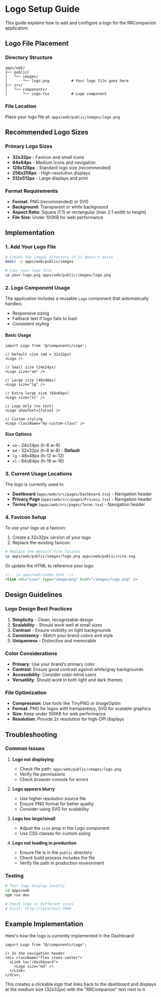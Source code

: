# Logo Setup Guide

This guide explains how to add and configure a logo for the RRCompanion
application.

## Logo File Placement

### Directory Structure

```
apps/web/
├── public/
│   └── images/
│       └── logo.png          # Your logo file goes here
├── src/
│   └── components/
│       └── Logo.tsx          # Logo component
```

### File Location

Place your logo file at: `apps/web/public/images/logo.png`

## Recommended Logo Sizes

### Primary Logo Sizes

- **32x32px** - Favicon and small icons
- **64x64px** - Medium icons and navigation
- **128x128px** - Standard logo size (recommended)
- **256x256px** - High-resolution displays
- **512x512px** - Large displays and print

### Format Requirements

- **Format**: PNG (recommended) or SVG
- **Background**: Transparent or white background
- **Aspect Ratio**: Square (1:1) or rectangular (max 2:1 width to height)
- **File Size**: Under 100KB for web performance

## Implementation

### 1. Add Your Logo File

```bash
# Create the images directory if it doesn't exist
mkdir -p apps/web/public/images

# Copy your logo file
cp your-logo.png apps/web/public/images/logo.png
```

### 2. Logo Component Usage

The application includes a reusable `Logo` component that automatically handles:

- Responsive sizing
- Fallback text if logo fails to load
- Consistent styling

#### Basic Usage

```tsx
import Logo from '@/components/Logo';

// Default size (md = 32x32px)
<Logo />

// Small size (24x24px)
<Logo size="sm" />

// Large size (48x48px)
<Logo size="lg" />

// Extra large size (64x64px)
<Logo size="xl" />

// Logo only (no text)
<Logo showText={false} />

// Custom styling
<Logo className="my-custom-class" />
```

#### Size Options

- `sm` - 24x24px (h-6 w-6)
- `md` - 32x32px (h-8 w-8) - **Default**
- `lg` - 48x48px (h-12 w-12)
- `xl` - 64x64px (h-16 w-16)

### 3. Current Usage Locations

The logo is currently used in:

- **Dashboard** (`apps/web/src/pages/Dashboard.tsx`) - Navigation header
- **Privacy Page** (`apps/web/src/pages/Privacy.tsx`) - Navigation header
- **Terms Page** (`apps/web/src/pages/Terms.tsx`) - Navigation header

### 4. Favicon Setup

To use your logo as a favicon:

1. Create a 32x32px version of your logo
2. Replace the existing favicon:

```bash
# Replace the default Vite favicon
cp apps/web/public/images/logo.png apps/web/public/vite.svg
```

Or update the HTML to reference your logo:

```html
<!-- In apps/web/index.html -->
<link rel="icon" type="image/png" href="/images/logo.png" />
```

## Design Guidelines

### Logo Design Best Practices

1. **Simplicity** - Clean, recognizable design
2. **Scalability** - Should work well at small sizes
3. **Contrast** - Ensure visibility on light backgrounds
4. **Consistency** - Match your brand colors and style
5. **Uniqueness** - Distinctive and memorable

### Color Considerations

- **Primary**: Use your brand's primary color
- **Contrast**: Ensure good contrast against white/gray backgrounds
- **Accessibility**: Consider color-blind users
- **Versatility**: Should work in both light and dark themes

### File Optimization

- **Compression**: Use tools like TinyPNG or ImageOptim
- **Format**: PNG for logos with transparency, SVG for scalable graphics
- **Size**: Keep under 100KB for web performance
- **Resolution**: Provide 2x resolution for high-DPI displays

## Troubleshooting

### Common Issues

1. **Logo not displaying**
   - Check file path: `apps/web/public/images/logo.png`
   - Verify file permissions
   - Check browser console for errors

2. **Logo appears blurry**
   - Use higher resolution source file
   - Ensure PNG format for better quality
   - Consider using SVG for scalability

3. **Logo too large/small**
   - Adjust the `size` prop in the Logo component
   - Use CSS classes for custom sizing

4. **Logo not loading in production**
   - Ensure file is in the `public` directory
   - Check build process includes the file
   - Verify file path in production environment

### Testing

```bash
# Test logo display locally
cd apps/web
npm run dev

# Check logo in different sizes
# Visit: http://localhost:3000
```

## Example Implementation

Here's how the logo is currently implemented in the Dashboard:

```tsx
import Logo from "@/components/Logo";

// In the navigation header
<div className="flex items-center">
  <Link to="/dashboard">
    <Logo size="md" />
  </Link>
</div>;
```

This creates a clickable logo that links back to the dashboard and displays at
the medium size (32x32px) with the "RRCompanion" text next to it.

